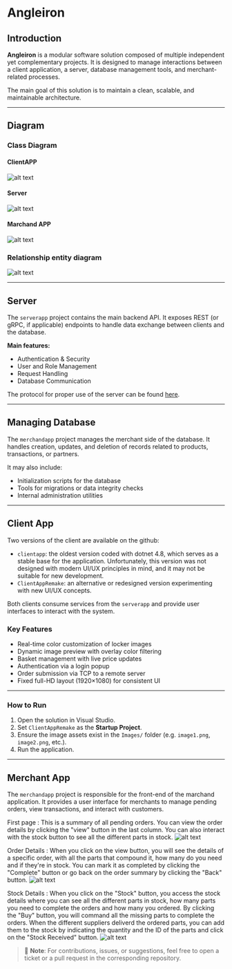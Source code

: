 ﻿# Angleiron

## Introduction

**Angleiron** is a modular software solution composed of multiple independent yet complementary projects. It is designed to manage interactions between a client application, a server, database management tools, and merchant-related processes.

The main goal of this solution is to maintain a clean, scalable, and maintainable architecture.

---

## Diagram
### Class Diagram
#### ClientAPP
![alt text](./ClassDiagram1.png)
#### Server 
![alt text](./Class_diagramme_Server.png)
#### Marchand APP
![alt text](./ClassDiagram_marchandapp.png)
### Relationship entity diagram
![alt text](./Relationship_entity_diagram.png)

---

## Server

The `serverapp` project contains the main backend API. It exposes REST (or gRPC, if applicable) endpoints to handle data exchange between clients and the database.

**Main features:**
- Authentication & Security
- User and Role Management
- Request Handling
- Database Communication

The protocol for proper use of the server can be found [here](doc/protocol.md).

---
## Managing Database

The `merchandapp` project manages the merchant side of the database. It handles creation, updates, and deletion of records related to products, transactions, or partners.

It may also include:
- Initialization scripts for the database
- Tools for migrations or data integrity checks
- Internal administration utilities

---

## Client App

Two versions of the client are available on the github:

- `clientapp`: the oldest version coded with dotnet 4.8, which serves as a stable base for the application. Unfortunately, this version was not designed with modern UI/UX principles in mind, and it may not be suitable for new development.
- `ClientAppRemake`: an alternative or redesigned version experimenting with new UI/UX concepts.

Both clients consume services from the `serverapp` and provide user interfaces to interact with the system.

###  Key Features

- Real-time color customization of locker images
- Dynamic image preview with overlay color filtering
- Basket management with live price updates
- Authentication via a login popup
- Order submission via TCP to a remote server
- Fixed full-HD layout (1920×1080) for consistent UI

---

### How to Run

1. Open the solution in Visual Studio.
2. Set `ClientAppRemake` as the **Startup Project**.
3. Ensure the image assets exist in the `Images/` folder (e.g. `image1.png`, `image2.png`, etc.).
4. Run the application.

---

## Merchant App

The `merchandapp` project is responsible for the front-end of the marchand application. It provides a user interface for merchants to manage pending orders, view transactions, and interact with customers.

First page : This is a summary of all pending orders.
 You can view the order details by clicking the "view" button in the last column. You can also interact with the stock button to see all the different parts in stock.
![alt text](./merchandapp/Images/orderSummary.png)

 Order Details : When you click on the view button, you will see the details of a specific order, with all the parts that compound it, how many do you need and if they're in stock. You can mark it as completed by clicking the "Complete" button or go back on the order summary by clicking the "Back" button.
 ![alt text](./merchandapp/Images/orderDetail.png)
 
 Stock Details : When you click on the "Stock" button, you access the stock details where you can see all the different parts in stock, how many parts you need to complete the orders and how many you ordered. By clicking the "Buy" button, you will command all the missing parts to complete the orders. When the different suppliers deliverd the ordered parts, you can add them to the stock by indicating the quantity and the ID of the parts and click on the "Stock Received" button.
 ![alt text](./merchandapp/Images/stockDetail.png)
 


> 📌 **Note**: For contributions, issues, or suggestions, feel free to open a ticket or a pull request in the corresponding repository.
